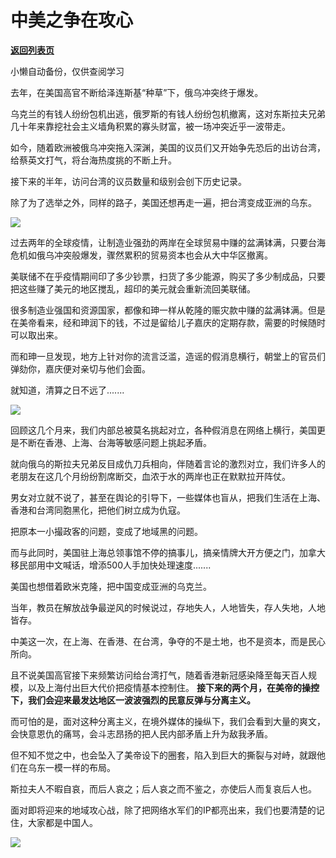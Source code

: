 # 中美之争在攻心

[**返回列表页**](/gzh/政事堂2019)

小懒自动备份，仅供查阅学习

去年，在美国高官不断给泽连斯基“种草”下，俄乌冲突终于爆发。  

  

乌克兰的有钱人纷纷包机出逃，俄罗斯的有钱人纷纷包机撤离，这对东斯拉夫兄弟几十年来靠挖社会主义墙角积累的寡头财富，被一场冲突近乎一波带走。

  

如今，随着欧洲被俄乌冲突拖入深渊，美国的议员们又开始争先恐后的出访台湾，给蔡英文打气，将台海热度挑的不断上升。  

  

接下来的半年，访问台湾的议员数量和级别会创下历史记录。  

  

除了为了选举之外，同样的路子，美国还想再走一遍，把台湾变成亚洲的乌东。

  

![](https://mmbiz.qpic.cn/mmbiz_png/rxhS23yu8cPriaxFH2jDcWLs3zxHMVPkBicpJwVQhRwFP3sw20Cve5JTD6cE3XMMFZic6eO7tcLHxJHfnUjeQnbYQ/640?wx_fmt=png)

  

过去两年的全球疫情，让制造业强劲的两岸在全球贸易中赚的盆满钵满，只要台海危机如俄乌冲突般爆发，骤然累积的贸易资本也会从大中华区撤离。  

  

美联储不在乎疫情期间印了多少钞票，扫货了多少能源，购买了多少制成品，只要把这些赚了美元的地区搅乱，超印的美元就会重新流回美联储。

  

很多制造业强国和资源国家，都像和珅一样从乾隆的赈灾款中赚的盆满钵满。但是在美帝看来，经和珅润下的钱，不过是留给儿子嘉庆的定期存款，需要的时候随时可以取出来。  

  

而和珅一旦发现，地方上针对你的流言泛滥，造谣的假消息横行，朝堂上的官员们弹劾你，嘉庆便对亲切与他们会面。

  

就知道，清算之日不远了.......  

  

![](https://mmbiz.qpic.cn/mmbiz_jpg/rxhS23yu8cPriaxFH2jDcWLs3zxHMVPkBKDibMKMW1HmuUxAzcj3AutaC0EHpBLHVCUcxtSY4hicecbLF2dPZEGSQ/640?wx_fmt=jpeg)

  

回顾这几个月来，我们内部总被莫名挑起对立，各种假消息在网络上横行，美国更是不断在香港、上海、台海等敏感问题上挑起矛盾。

  

就向俄乌的斯拉夫兄弟反目成仇刀兵相向，伴随着言论的激烈对立，我们许多人的老朋友在这几个月纷纷割席断交，血浓于水的两岸也正在默默拉开阵仗。

  

男女对立就不说了，甚至在舆论的引导下，一些媒体也盲从，把我们生活在上海、香港和台湾同胞黑化，把他们树立成为仇寇。

  

把原本一小撮政客的问题，变成了地域黑的问题。

  

而与此同时，美国驻上海总领事馆不停的搞事儿，搞亲情牌大开方便之门，加拿大移民部用中文喊话，增添500人手加快处理速度.......

  

美国也想借着欧米克隆，把中国变成亚洲的乌克兰。  

  

当年，教员在解放战争最逆风的时候说过，存地失人，人地皆失，存人失地，人地皆存。

  

中美这一次，在上海、在香港、在台湾，争夺的不是土地，也不是资本，而是民心所向。

  

且不说美国高官接下来频繁访问给台湾打气，随着香港新冠感染降至每天百人规模，以及上海付出巨大代价把疫情基本控制住。
**接下来的两个月，在美帝的操控下，我们会迎来最发达地区一波波强烈的民意反弹与分离主义。**

  

而可怕的是，面对这种分离主义，在境外媒体的操纵下，我们会看到大量的爽文，会快意恩仇的痛骂，会斗志昂扬的把人民内部矛盾上升为敌我矛盾。

  

但不知不觉之中，也会坠入了美帝设下的圈套，陷入到巨大的撕裂与对峙，就跟他们在乌东一模一样的布局。  

  

斯拉夫人不暇自哀，而后人哀之；后人哀之而不鉴之，亦使后人而复哀后人也。

  

面对即将迎来的地域攻心战，除了把网络水军们的IP都亮出来，我们也要清楚的记住，大家都是中国人。  

  

![](https://mmbiz.qpic.cn/mmbiz_jpg/rxhS23yu8cPriaxFH2jDcWLs3zxHMVPkB9jS5DkGYxGQVVcekSMzXHYic8YjhaR5pygS0m0J1qUKU8HmBOB9dQcQ/640?wx_fmt=jpeg)

